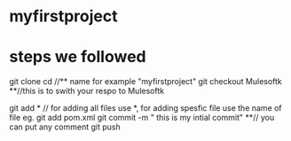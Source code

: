 # myfirstproject
# steps we followed 
git clone <url>
cd <gitrepo>     //** name for example "myfirstproject"
git checkout Mulesoftk   **//this is to swith your respo to Mulesoftk 

git add *  // for adding all files use *, for adding spesfic file use the name of file eg. git add pom.xml
git commit -m " this is my intial commit"  **// you can put any comment
git push 
